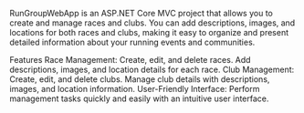 RunGroupWebApp is an ASP.NET Core MVC project that allows you to create and manage races and clubs. You can add descriptions, images, and locations for both races and clubs, making it easy to organize and present detailed information about your running events and communities.

Features
Race Management: Create, edit, and delete races. Add descriptions, images, and location details for each race.
Club Management: Create, edit, and delete clubs. Manage club details with descriptions, images, and location information.
User-Friendly Interface: Perform management tasks quickly and easily with an intuitive user interface.
